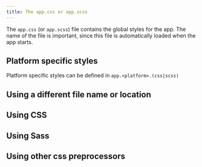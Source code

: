 ```yaml
---
title: The app.css or app.scss
---
```


The `app.css` (or `app.scss`) file contains the global styles for the app. The name of the file is important, since this file is automatically loaded when the app starts.

## Platform specific styles

Platform specific styles can be defined in `app.<platform>.(css|scss)`

## Using a different file name or location

## Using CSS

## Using Sass

## Using other css preprocessors
